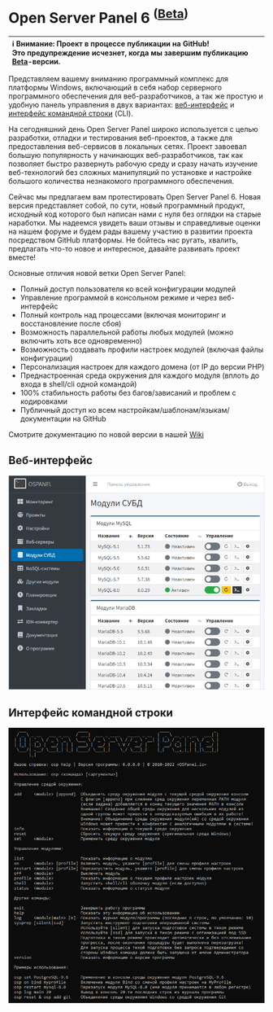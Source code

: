 Open Server Panel 6 <sup>([Beta](https://ru.wikipedia.org/wiki/Бета-тестирование))</sup>
=======================================
| :information_source: **Внимание:**  Проект в процессе публикации на GitHub!<br>Это предупреждение исчезнет, когда мы завершим публикацию [Beta](https://ru.wikipedia.org/wiki/Бета-тестирование)-версии. |
| :--- |

Представляем вашему вниманию программный комплекс для платформы Windows, включающий в себя набор серверного программного обеспечения для веб-разработчиков, а так же простую и удобную панель управления в двух вариантах: [веб-интерфейс](https://github.com/OSPanel/OpenServerPanel#веб-интерфейс) и [интерфейс командной строки](https://github.com/OSPanel/OpenServerPanel#интерфейс-командной-строки) (CLI).

На сегодняшний день Open Server Panel широко используется с целью разработки, отладки и тестирования веб-проектов, а также для предоставления веб-сервисов в локальных сетях. Проект завоевал большую популярность у начинающих веб-разработчиков, так как позволяет быстро развернуть рабочую среду и сразу начать изучение веб-технологий без сложных манипуляций по установке и настройке большого количества незнакомого программного обеспечения.

Сейчас мы предлагаем вам протестировать Open Server Panel 6. Новая версия представляет собой, по сути, новый программный продукт, исходный код которого был написан нами с нуля без оглядки на старые наработки. Мы надеемся увидеть ваши отзывы и справедливые оценки на нашем форуме и будем рады вашему участию в развитии проекта посредством GitHub платформы. Не бойтесь нас ругать, хвалить, предлагать что-то новое и интересное, давайте развивать проект вместе!

Основные отличия новой ветки Open Server Panel:

- Полный доступ пользователя ко всей конфигурации модулей
- Управление программой в консольном режиме и через веб-интерфейс
- Полный контроль над процессами (включая мониторинг и восстановление после сбоя)
- Возможность параллельной работы любых модулей (можно включить хоть все одновременно)
- Возможность создавать профили настроек модулей (включая файлы конфигурации)
- Персонализация настроек для каждого домена (от IP до версии PHP)
- Преднастроенная среда окружения для каждого модуля (вплоть до входа в shell/cli одной командой)
- 100% стабильность работы без багов/зависаний и проблем с кодировками
- Публичный доступ ко всем настройкам/шаблонам/языкам/документации на GitHub

Смотрите документацию по новой версии в нашей [Wiki](https://github.com/OSPanel/OpenServerPanel/wiki/Документация)

Веб-интерфейс
----------
![Open Server Panel Web Interface](./resources/web.png)

Интерфейс командной строки
----------
![Open Server Panel Console](./resources/cli.png)
